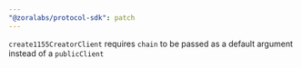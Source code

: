 ```yaml
---
"@zoralabs/protocol-sdk": patch
---
```


`create1155CreatorClient` requires `chain` to be passed as a default argument instead of a `publicClient`
